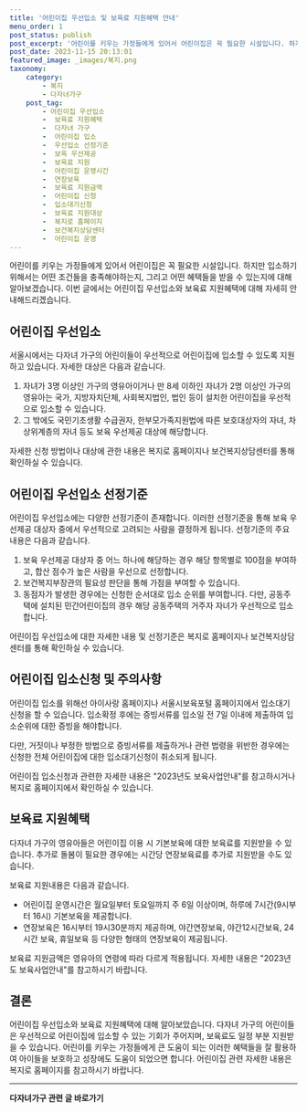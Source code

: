```yaml
---
title: '어린이집 우선입소 및 보육료 지원혜택 안내'
menu_order: 1
post_status: publish
post_excerpt: '어린이를 키우는 가정들에게 있어서 어린이집은 꼭 필요한 시설입니다. 하지만 입소하기 위해서는 어떤 조건들을 충족해야하는지, 그리고 어떤 혜택들을 받을 수 있는지에 대해 알아보겠습니다. 이번 글에서는 어린이집 우선입소와 보육료 지원혜택에 대해 자세히 안내해드리겠습니다.'
post_date: 2023-11-15 20:13:01
featured_image: _images/복지.png
taxonomy:
    category:
        - 복지
        - 다자녀가구
    post_tag:
        - 어린이집 우선입소
        -  보육료 지원혜택
        -  다자녀 가구
        -  어린이집 입소
        -  우선입소 선정기준
        -  보육 우선제공
        -  보육료 지원
        -  어린이집 운영시간
        -  연장보육
        -  보육료 지원금액
        -  어린이집 신청
        -  입소대기신청
        -  보육료 지원대상
        -  복지로 홈페이지
        -  보건복지상담센터
        -  어린이집 운영
---
```



어린이를 키우는 가정들에게 있어서 어린이집은 꼭 필요한 시설입니다. 하지만 입소하기 위해서는 어떤 조건들을 충족해야하는지, 그리고 어떤 혜택들을 받을 수 있는지에 대해 알아보겠습니다. 이번 글에서는 어린이집 우선입소와 보육료 지원혜택에 대해 자세히 안내해드리겠습니다.

## 어린이집 우선입소

서울시에서는 다자녀 가구의 어린이들이 우선적으로 어린이집에 입소할 수 있도록 지원하고 있습니다. 자세한 대상은 다음과 같습니다.

1. 자녀가 3명 이상인 가구의 영유아이거나 만 8세 이하인 자녀가 2명 이상인 가구의 영유아는 국가, 지방자치단체, 사회복지법인, 법인 등이 설치한 어린이집을 우선적으로 입소할 수 있습니다. 
2. 그 밖에도 국민기초생활 수급권자, 한부모가족지원법에 따른 보호대상자의 자녀, 차상위계층의 자녀 등도 보육 우선제공 대상에 해당합니다.

자세한 신청 방법이나 대상에 관한 내용은 복지로 홈페이지나 보건복지상담센터를 통해 확인하실 수 있습니다.

## 어린이집 우선입소 선정기준

어린이집 우선입소에는 다양한 선정기준이 존재합니다. 이러한 선정기준을 통해 보육 우선제공 대상자 중에서 우선적으로 고려되는 사람을 결정하게 됩니다. 선정기준의 주요 내용은 다음과 같습니다.

1. 보육 우선제공 대상자 중 어느 하나에 해당하는 경우 해당 항목별로 100점을 부여하고, 합산 점수가 높은 사람을 우선으로 선정합니다.
2. 보건복지부장관의 필요성 판단을 통해 가점을 부여할 수 있습니다.
3. 동점자가 발생한 경우에는 신청한 순서대로 입소 순위를 부여합니다. 다만, 공동주택에 설치된 민간어린이집의 경우 해당 공동주택의 거주자 자녀가 우선적으로 입소합니다.

어린이집 우선입소에 대한 자세한 내용 및 선정기준은 복지로 홈페이지나 보건복지상담센터를 통해 확인하실 수 있습니다.

## 어린이집 입소신청 및 주의사항

어린이집 입소를 위해선 아이사랑 홈페이지나 서울시보육포털 홈페이지에서 입소대기신청을 할 수 있습니다. 입소확정 후에는 증빙서류를 입소일 전 7일 이내에 제출하여 입소순위에 대한 증빙을 해야합니다. 

다만, 거짓이나 부정한 방법으로 증빙서류를 제출하거나 관련 법령을 위반한 경우에는 신청한 전체 어린이집에 대한 입소대기신청이 취소되게 됩니다.

어린이집 입소신청과 관련한 자세한 내용은 "2023년도 보육사업안내"를 참고하시거나 복지로 홈페이지에서 확인하실 수 있습니다.

## 보육료 지원혜택

다자녀 가구의 영유아들은 어린이집 이용 시 기본보육에 대한 보육료를 지원받을 수 있습니다. 추가로 돌봄이 필요한 경우에는 시간당 연장보육료를 추가로 지원받을 수도 있습니다.

보육료 지원내용은 다음과 같습니다.

- 어린이집 운영시간은 월요일부터 토요일까지 주 6일 이상이며, 하루에 7시간(9시부터 16시) 기본보육을 제공합니다. 
- 연장보육은 16시부터 19시30분까지 제공하며, 야간연장보육, 야간12시간보육, 24시간 보육, 휴일보육 등 다양한 형태의 연장보육이 제공됩니다.

보육료 지원금액은 영유아의 연령에 따라 다르게 적용됩니다. 자세한 내용은 "2023년도 보육사업안내"를 참고하시기 바랍니다.

## 결론

어린이집 우선입소와 보육료 지원혜택에 대해 알아보았습니다. 다자녀 가구의 어린이들은 우선적으로 어린이집에 입소할 수 있는 기회가 주어지며, 보육료도 일정 부분 지원받을 수 있습니다. 어린이를 키우는 가정들에게 큰 도움이 되는 이러한 혜택들을 잘 활용하여 아이들을 보호하고 성장에도 도움이 되었으면 합니다. 어린이집 관련 자세한 내용은 복지로 홈페이지를 참고하시기 바랍니다.
<!-- wp:separator -->
<hr class="wp-block-separator has-alpha-channel-opacity"/>
<!-- /wp:separator -->

<!-- wp:group {"backgroundColor":"base","layout":{"type":"constrained"}} -->
<div class="wp-block-group has-base-background-color has-background"><!-- wp:paragraph {"align":"center","fontSize":"medium"} -->
<p class="has-text-align-center has-large-font-size"><strong>다자녀가구 관련 글 바로가기</strong></p>
<!-- /wp:paragraph -->


<!-- wp:latest-posts
{"categories":[{"id":22700,"count":19,"description":"","link":"https://uknowlaw.com/category/%eb%8b%a4%ec%9e%90%eb%85%80%ea%b0%80%ea%b5%ac/","name":"다자녀가구","slug":"다자녀가구","taxonomy":"category","parent":0,"meta":[],"_links":{"self":[{"href":"https://uknowlaw.com/wp-json/wp/v2/categories/22700"}],"collection":[{"href":"https://uknowlaw.com/wp-json/wp/v2/categories"}],"about":[{"href":"https://uknowlaw.com/wp-json/wp/v2/taxonomies/category"}],"wp:post_type":[{"href":"https://uknowlaw.com/wp-json/wp/v2/posts?categories=22700"}],"curies":[{"name":"wp","href":"https://api.w.org/{rel}","templated":true}]}}],"postsToShow":100,"excerptLength":28,"postLayout":"grid","columns":2,"featuredImageAlign":"left","featuredImageSizeSlug":"large","fontSize":"small"} /--></div>
<!-- /wp:group -->